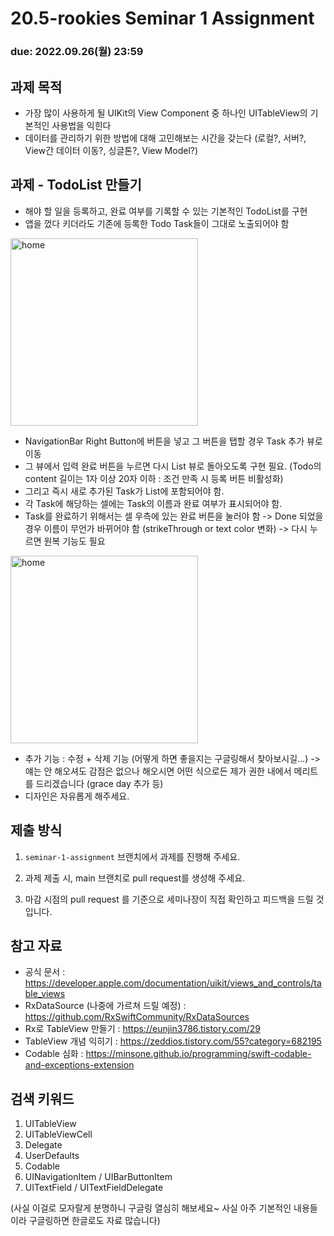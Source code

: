 20.5-rookies Seminar 1 Assignment
================================

### **due: 2022.09.26(월) 23:59**

## 과제 목적
- 가장 많이 사용하게 될 UIKit의 View Component 중 하나인 UITableView의 기본적인 사용법을 익힌다
- 데이터를 관리하기 위한 방법에 대해 고민해보는 시간을 갖는다 (로컬?, 서버?, View간 데이터 이동?, 싱글톤?, View Model?)

## 과제 - TodoList 만들기

- 해야 할 일을 등록하고, 완료 여부를 기록할 수 있는 기본적인 TodoList를 구현
- 앱을 껐다 키더라도 기존에 등록한 Todo Task들이 그대로 노출되어야 함

<img width="300" alt="home" src="https://user-images.githubusercontent.com/48316900/190844730-7b7119c0-4453-48f9-b6f5-8fc02337a965.png">

- NavigationBar Right Button에 버튼을 넣고 그 버튼을 탭할 경우 Task 추가 뷰로 이동
- 그 뷰에서 입력 완료 버튼을 누르면 다시 List 뷰로 돌아오도록 구현 필요. (Todo의 content 길이는 1자 이상 20자 이하 : 조건 만족 시 등록 버튼 비활성화)
- 그리고 즉시 새로 추가된 Task가 List에 포함되어야 함.
- 각 Task에 해당하는 셀에는 Task의 이름과 완료 여부가 표시되어야 함.
- Task를 완료하기 위해서는 셀 우측에 있는 완료 버튼을 눌러야 함 -> Done 되었을 경우 이름이 무언가 바뀌어야 함 (strikeThrough or text color 변화) -> 다시 누르면 원복 기능도 필요

<img width="300" alt="home" src="https://user-images.githubusercontent.com/48316900/190844737-b2f29507-41e9-4e0a-8fbe-66a13e48b5d9.png">

- 추가 기능 : 수정 + 삭제 기능 (어떻게 하면 좋을지는 구글링해서 찾아보시길…) -> 얘는 안 해오셔도 감점은 없으나 해오시면 어떤 식으로든 제가 권한 내에서 메리트를 드리겠습니다 (grace day 추가 등)
- 디자인은 자유롭게 해주세요.


## 제출 방식
1. `seminar-1-assignment` 브랜치에서 과제를 진행해 주세요. 

2. 과제 제출 시, main 브랜치로 pull request를 생성해 주세요.

3. 마감 시점의 pull request 를 기준으로 세미나장이 직접 확인하고 피드백을 드릴 것입니다.

## 참고 자료
- 공식 문서 : https://developer.apple.com/documentation/uikit/views_and_controls/table_views
- RxDataSource (나중에 가르쳐 드릴 예정) : https://github.com/RxSwiftCommunity/RxDataSources
- Rx로 TableView 만들기 : https://eunjin3786.tistory.com/29
- TableView 개념 익히기 : https://zeddios.tistory.com/55?category=682195
- Codable 심화 : https://minsone.github.io/programming/swift-codable-and-exceptions-extension

## 검색 키워드
1. UITableView
2. UITableViewCell
3. Delegate
4. UserDefaults
5. Codable
6. UINavigationItem / UIBarButtonItem
7. UITextField / UITextFieldDelegate

(사실 이걸로 모자랄게 분명하니 구글링 열심히 해보세요~ 사실 아주 기본적인 내용들이라 구글링하면 한글로도 자료 많습니다)

